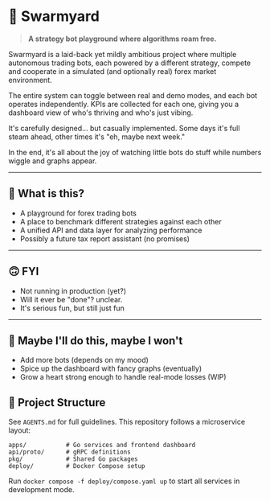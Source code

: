 # 🐝 Swarmyard

> **A strategy bot playground where algorithms roam free.**

Swarmyard is a laid-back yet mildly ambitious project where multiple autonomous trading bots, each powered by a different strategy, compete and cooperate in a simulated (and optionally real) forex market environment.

The entire system can toggle between real and demo modes, and each bot operates independently. KPIs are collected for each one, giving you a dashboard view of who's thriving and who's just vibing.

It's carefully designed... but casually implemented. Some days it's full steam ahead, other times it's "eh, maybe next week." 

In the end, it's all about the joy of watching little bots do stuff while numbers wiggle and graphs appear.

---

## 👾 What is this?
- A playground for forex trading bots
- A place to benchmark different strategies against each other
- A unified API and data layer for analyzing performance
- Possibly a future tax report assistant (no promises)

---

## 🙃 FYI
- Not running in production (yet?)
- Will it ever be "done"? unclear.
- It's serious fun, but still just fun

---

## 💬 Maybe I'll do this, maybe I won't
- Add more bots (depends on my mood)
- Spice up the dashboard with fancy graphs (eventually)
- Grow a heart strong enough to handle real-mode losses (WIP)

## 📂 Project Structure

See `AGENTS.md` for full guidelines. This repository follows a microservice layout:

```
apps/           # Go services and frontend dashboard
api/proto/      # gRPC definitions
pkg/            # Shared Go packages
deploy/         # Docker Compose setup
```

Run `docker compose -f deploy/compose.yaml up` to start all services in development mode.
